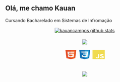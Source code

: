 ## Olá, me chamo Kauan

Cursando Bacharelado em Sistemas de Infromação

<div align="center">
  <a href="https://github.com/kauancampos">
  
 <div>
  <a href="https://github.com/kauancampos">
    <img align="center" src="https://github-readme-stats.vercel.app/api?username=kauancampos&show_icons=true&theme=midnight-purple&include_height=27" alt="kauancampos github stats"/>
  </a>
<div/> <br>
       
<div>
  <a href="https://github.com/kauancampos">
    <img align="center" width="300px" src="https://github-readme-stats.vercel.app/api/top-langs/?username=kauancampos&theme=midnight-purple&include_langs_below=1" />
  </a>
<div/>
    


 
<div style="display: inline_block"><br>
  <img align="center" alt="HTMLL" height="30" width="40" src="https://raw.githubusercontent.com/devicons/devicon/master/icons/html5/html5-original.svg">
  <img align="center" alt="CSSS" height="30" width="40" src="https://raw.githubusercontent.com/devicons/devicon/master/icons/css3/css3-original.svg">
  <img align="center" alt="Javascript" height="30" width="40" src="https://raw.githubusercontent.com/devicons/devicon/master/icons/javascript/javascript-plain.svg">

</div>
  
  #
 
<div> 
  <a href = "mailto:contate.kauancampos@gmail.com"><img src="https://img.shields.io/badge/-Gmail-%23333?style=for-the-badge&logo=gmail&logoColor=white" target="_blank"></a>
  
 #
 

